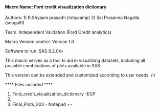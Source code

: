 #### Macro Name: Ford credit visualization dictionary

Authors: 1) R.Shyaam prasadh (rshyaamp) 
         2) Sai Prasanna Nagalla (snagall1) 
         
Team: Independent Validation (Ford Credit analytics)

Macro Version control: Version 1.0 

Software to run: SAS 8.2.0/n

This macro serves as a tool to aid in visualizing datasets, including all possible combinations of plots available in SAS. 

This version can be extended and customized according to user needs. /n


**** Files included ****

1) Ford_credit_visualization_dictionary -EGP 
2) 
3) Final_Plots_200 - Notepad ++
